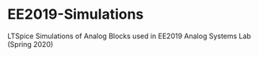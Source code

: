 # EE2019-Simulations
LTSpice Simulations of Analog Blocks used in EE2019 Analog Systems Lab (Spring 2020)
